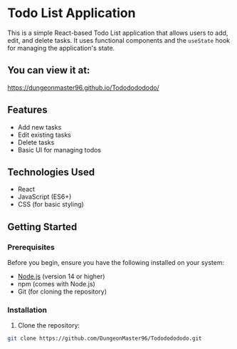 # Todo List Application

This is a simple React-based Todo List application that allows users to add, edit, and delete tasks. It uses functional components and the `useState` hook for managing the application's state.

## You can view it at:
  https://dungeonmaster96.github.io/Todododododo/

## Features

- Add new tasks
- Edit existing tasks
- Delete tasks
- Basic UI for managing todos

## Technologies Used
- React
- JavaScript (ES6+)
- CSS (for basic styling)

## Getting Started

### Prerequisites

Before you begin, ensure you have the following installed on your system:

- [Node.js](https://nodejs.org/en/download/) (version 14 or higher)
- npm (comes with Node.js)
- Git (for cloning the repository)

### Installation

1. Clone the repository:

```bash
git clone https://github.com/DungeonMaster96/Todododododo.git
